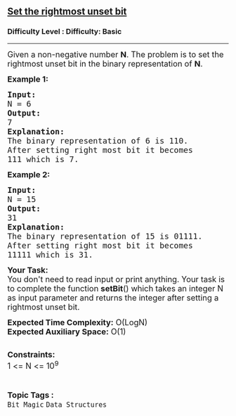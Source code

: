 <h2><a href="https://www.geeksforgeeks.org/problems/set-the-rightmost-unset-bit4436/1">Set the rightmost unset bit</a></h2><h3>Difficulty Level : Difficulty: Basic</h3><hr><div class="problems_problem_content__Xm_eO"><p><span style="font-size: 18px;">Given a non-negative number <strong>N</strong>. The problem is to set the rightmost unset bit in the binary representation of <strong>N</strong>.</span></p>
<p><strong><span style="font-size: 18px;">Example 1:</span></strong></p>
<pre><span style="font-size: 18px;"><strong>Input:</strong>
N = 6</span>
<span style="font-size: 18px;"><strong>Output:</strong>
7</span>
<span style="font-size: 18px;"><strong>Explanation:</strong>
The binary representation of 6 is 110.
After setting right most bit it becomes
111 which is 7.</span></pre>
<p><strong><span style="font-size: 18px;">Example 2:</span></strong></p>
<pre><span style="font-size: 18px;"><strong>Input:</strong>
N = 15</span>
<span style="font-size: 18px;"><strong>Output:</strong>
31</span>
<span style="font-size: 18px;"><strong>Explanation:</strong>
The binary representation of 15 is 01111.<br>After setting right most bit it becomes<br>11111 which is 31.<br></span></pre>
<p><span style="font-size: 18px;"><strong>Your Task:&nbsp;</strong>&nbsp;<br>You don't need to read input or print anything. Your task is to complete the function <strong>setBit</strong>()&nbsp;which takes an integer N as input parameter&nbsp;and returns the integer after setting a rightmost unset bit.</span></p>
<p><span style="font-size: 18px;"><strong>Expected Time Complexity:</strong>&nbsp;O(LogN)<br><strong>Expected Auxiliary Space:</strong>&nbsp;O(1)</span></p>
<p><br><span style="font-size: 18px;"><strong>Constraints:</strong><br>1 &lt;= N &lt;= 10<sup>9</sup></span></p></div><br><p><span style=font-size:18px><strong>Topic Tags : </strong><br><code>Bit Magic</code>&nbsp;<code>Data Structures</code>&nbsp;